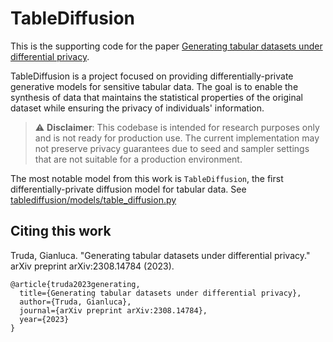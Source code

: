 # TableDiffusion

This is the supporting code for the paper [Generating tabular datasets under differential privacy](https://arxiv.org/abs/2308.14784).

TableDiffusion is a project focused on providing differentially-private generative models for sensitive tabular data. The goal is to enable the synthesis of data that maintains the statistical properties of the original dataset while ensuring the privacy of individuals' information.

> :warning: **Disclaimer**: This codebase is intended for research purposes only and is not ready for production use. The current implementation may not preserve privacy guarantees due to seed and sampler settings that are not suitable for a production environment.

The most notable model from this work is `TableDiffusion`, the first differentially-private diffusion model for tabular data. See [tablediffusion/models/table_diffusion.py](tablediffusion/models/table_diffusion.py)

## Citing this work

Truda, Gianluca. "Generating tabular datasets under differential privacy." arXiv preprint arXiv:2308.14784 (2023).

```
@article{truda2023generating,
  title={Generating tabular datasets under differential privacy},
  author={Truda, Gianluca},
  journal={arXiv preprint arXiv:2308.14784},
  year={2023}
}
```
